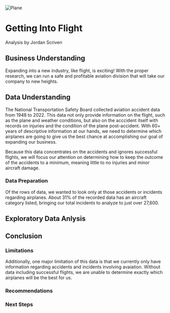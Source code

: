 
![Plane](https://honeywell.scene7.com/is/image/honeywell/AeroBT-s_414384259_Business-Jet_2880x1440)
# Getting Into Flight
Analysis by Jordan Scriven  

## Business Understanding
Expanding into a new industry, like flight, is exciting!  With the proper research, we can run a safe and profitable aviation division that will take our company to new heights.

## Data Understanding
The National Transportation Safety Board collected aviation accident data from 1948 to 2022.  This data not only provide information on the flight, such as the plane and weather conditions, but also on the acccident itself with records on injuries and the condition of the plane post-accident. With 60+ years of descriptive information at our hands, we need to determine which airplanes are going to give us the best chance at accomplishing our goal of expanding our business.

Because this data concentrates on the accidents and ignores successful flights, we will focus our attention on determining how to keep the outcome of the accidents to a minimum, meaning little to no injuries and minor aircraft damage.

### Data Preparation
Of the rows of data, we wanted to look only at those accidents or incidents regarding airplanes.  About 31% of the recorded data has an aircraft category listed, bringing our total incidents to analyze to just over 27,600.

## Exploratory Data Anlysis

## Conclusion

### Limitations
Additionally, one major limitation of this data is that we currently only have information regarding accidents and incidents involving avaiation.  Without data including successful flights, we are unable to determine exactly which airplanes will be the best for us.


### Recommendations

### Next Steps
